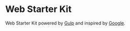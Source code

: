# Web Starter Kit

Web Starter Kit powered by [Gulp](http://gulpjs.com) and inspired by [Google](https://github.com/google/web-starter-kit).
